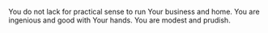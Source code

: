 You do not lack for practical sense to run Your business and home. 
You are ingenious and good with Your hands.
You are modest and prudish.